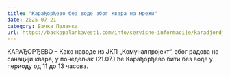 ```yaml
---
title: "Карађорђево без воде због квара на мрежи"
date: 2025-07-21
category: Бачка Паланка
url: https://backapalankavesti.com/info/servisne-informacije/karadjordjevo-bez-vode-zbog-kvara-na-mrezi-21/
---
```


КАРАЂОРЂЕВО – Како наводе из ЈКП „Комуналпројект“, због радова на санацији квара, у понедељак (21.07.) ће Карађорђево бити без воде у периоду од 11 до 13 часова.

